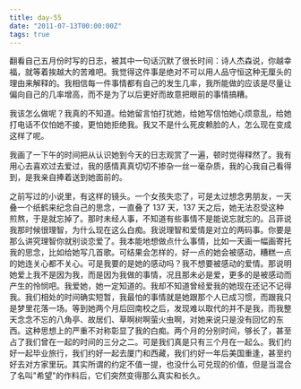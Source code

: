 ```yaml
---
title: day-55
date: "2011-07-13T00:00:00Z"
tags: true
---
```


翻看自己五月份时写的日志，被其中一句话沉默了很长时间：诗人杰森说，你越幸福，就等着挨越大的苦难吧。我觉得这件事是绝对不可以用人品守恒这种无厘头的理由来解释的。我相信每一件事情都有自己的发生几率，我所能做的应该是尽量让偏向自己的几率增高，而不是为了以后更好而故意把眼前的事情搞糟。

我该怎么做呢？我真的不知道。给她留言怕打扰她，给她写信怕她心烦意乱，给她打电话不仅怕她不接，更怕她拒绝我。我又不是什么死皮赖脸的人，怎么现在变成这样了呢。

我画了一下午的时间把从认识她到今天的日志观赏了一遍，顿时觉得释然了。我有用心去喜欢过去爱过，我的感情真真切切不掺杂一丝一毫杂质，我的心我自己看得到，是我亲自捧着送到她面前的。

之前写过的小说里，有这样的镜头。一个女孩失恋了，可是太过想念男朋友，一天叠一个纸鹤来纪念自己的思念，一直叠了 137 天，137 天之后，她无法忍受这种煎熬，于是就忘掉了。那时未经人事，不知道有些事情不是能说忘就忘的。吕菲说我那时候很理智，为什么现在这么白痴。我说理智和爱情是对立的两码事。你要是那么讲究理智你就别谈恋爱了。我本能地想做点什么事情，比如一天画一幅画寄托我的思念，比如给她写几首歌。可结果会怎样的，好一点的她会被感动，糟糕一点的她连关心都不关心。可是我要的是她的感动吗？我不想要被感动的爱情。那说明她爱上我不是因为我，而是因为我做的事情，况且那未必是爱，更多的是被感动而产生的怜悯吧。我爱她，她一定知道的。我却不知道曾经爱我的她现在还记不记得我。我们相处的时间确实短暂，我最怕的事情就是她跟那个人已成习惯，而跟我只是梦里花落一场。等到她两个月后回南校之后，发现难以取代的并不是我，而我整天念念不忘的八角亭、故居们、草啊树啊萤火虫啊，对她来说只是没有回忆的东西。这种思想上的严重不对称彰显了我的白痴。两个月的分别时间，够长了，甚至占了我们曾在一起的时间的三分之二。可是我们真是只有三个月在一起么。我们约好一起毕业旅行，我们约好一起去厦门和西藏，我们约好一年后美国重逢，甚至约好去对方家里玩。其实所谓的约定不值一提，也没什么可兑现的价值，但是当混合了名叫"希望"的作料后，它们突然变得那么真实和长久。
